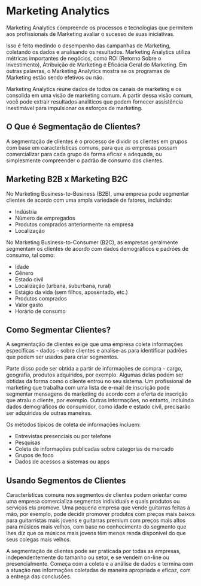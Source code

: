 # Marketing Analytics
Marketing Analytics compreende os processos e tecnologias que permitem aos profissionais de Marketing avaliar o sucesso de suas iniciativas. 

Isso é feito medindo o desempenho das campanhas de Marketing, coletando os dados e analisando os resultados. Marketing Analytics utiliza métricas importantes de negócios, como ROI (Retorno Sobre o Investimento), Atribuição de Marketing e Eficácia Geral do Marketing. Em outras palavras, o Marketing Analytics mostra se os programas de Marketing estão sendo efetivos ou não.

Marketing Analytics reúne dados de todos os canais de marketing e os consolida em uma visão de marketing comum. A partir dessa visão comum, você pode extrair resultados analíticos que podem fornecer assistência inestimável para impulsionar os esforços de marketing.

## O Que é Segmentação de Clientes?
A segmentação de clientes é o processo de dividir os clientes em grupos com base em características comuns, para que as empresas possam comercializar para cada grupo de forma eficaz e adequada, ou simplesmente compreender o padrão de consumo dos clientes.

##  Marketing B2B x Marketing B2C
No Marketing Business-to-Business (B2B), uma empresa pode segmentar clientes de acordo com uma ampla variedade de fatores, incluindo:

- Indústria
- Número de empregados
- Produtos comprados anteriormente na empresa
- Localização

No Marketing Business-to-Consumer (B2C), as empresas geralmente segmentam os clientes de acordo com dados demográficos e padrões de consumo, tal como:

- Idade
- Gênero
- Estado civil
- Localização (urbana, suburbana, rural)
- Estágio da vida (sem filhos, aposentado, etc.)
- Produtos comprados
- Valor gasto
- Horário de consumo

## Como Segmentar Clientes?
A segmentação de clientes exige que uma empresa colete informações específicas - dados - sobre clientes e analise-as para identificar padrões que podem ser usados para criar segmentos.

Parte disso pode ser obtida a partir de informações de compra - cargo, geografia, produtos adquiridos, por exemplo. Algumas delas podem ser obtidas da forma como o cliente entrou no seu sistema. Um profissional de marketing que trabalha com uma lista de e-mail de inscrição pode segmentar mensagens de marketing de acordo com a oferta de inscrição que atraiu o cliente, por exemplo. Outras informações, no entanto, incluindo dados demográficos do consumidor, como idade e estado civil, precisarão ser adquiridas de outras maneiras.

Os métodos típicos de coleta de informações incluem:

- Entrevistas presenciais ou por telefone
- Pesquisas
- Coleta de informações publicadas sobre categorias de mercado
- Grupos de foco
- Dados de acessos a sistemas ou apps

## Usando Segmentos de Clientes
Características comuns nos segmentos de clientes podem orientar como uma empresa comercializa segmentos individuais e quais produtos ou serviços ela promove. Uma pequena empresa que vende guitarras feitas à mão, por exemplo, pode decidir promover produtos com preços mais baixos para guitarristas mais jovens e guitarras premium com preços mais altos para músicos mais velhos, com base no conhecimento do segmento que lhes diz que os músicos mais jovens têm menos renda disponível do que seus colegas mais velhos. 

A segmentação de clientes pode ser praticada por todas as empresas, independentemente do tamanho ou setor, e se vendem on-line ou presencialmente. Começa com a coleta e a análise de dados e termina com a atuação nas informações coletadas de maneira apropriada e eficaz, com a entrega das conclusões.

